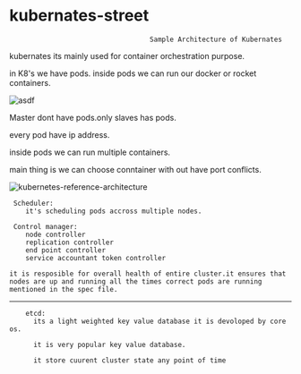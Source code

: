 # kubernates-street


                                       Sample Architecture of Kubernates

kubernates its mainly used for container orchestration purpose.

in K8's we have pods. inside  pods we can run our docker or rocket containers.

   ![asdf](https://user-images.githubusercontent.com/38804803/60718533-86383800-9f42-11e9-825a-126e35a35ffc.jpg)

Master dont have pods.only slaves has pods.

every pod have ip address.

inside pods we can run multiple containers.

main thing is we can choose conntainer with out have port conflicts.

![kubernetes-reference-architecture](https://user-images.githubusercontent.com/38804803/60717605-e679aa80-9f3f-11e9-9e69-b0e0cb4026bf.jpg)

     Scheduler:
        it's scheduling pods accross multiple nodes.
        
     Control manager:
        node controller 
        replication controller
        end point controller
        service accountant token controller
        
    it is resposible for overall health of entire cluster.it ensures that nodes are up and running all the times correct pods are running
    mentioned in the spec file.
    
------------------------------------------------------------------------------------------------------------------------------------
        
        etcd:
          its a light weighted key value database it is devoloped by core os.
    
          it is very popular key value database.
    
          it store cuurent cluster state any point of time
     
